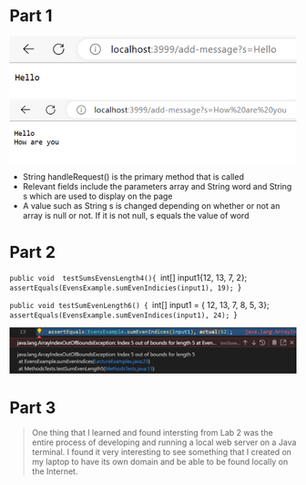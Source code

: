 # Part 1
![Image](Hello.png)
![Image](HelloHowAre.png)
* String handleRequest() is the primary method that is called 
* Relevant fields include the parameters array and String word and String s which are used to display on the page 
* A value such as String s is changed depending on whether or not an array is null or not. If it is not null, s equals the value of word

# Part 2
`public void  testSumsEvensLength4(){
`int[] input1{12, 13, 7, 2};
`assertEquals(EvensExample.sumEvenIndicies(input1), 19);
`}


`public void testSumEvenLength6() {
`int[] input1 = { 12, 13, 7, 8, 5, 3};
`assertEquals(EvensExample.sumEvenIndices(input1), 24);
`}

![Image](BugResult.png)

# Part 3 
> One thing that I learned and found intersting from Lab 2 was the entire process of developing and running a local web server on a Java terminal. I found it very interesting to see something that I created on my laptop to have its own domain and be able to be found locally on the Internet. 
